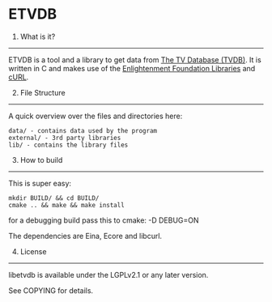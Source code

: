 ETVDB
=====

1) What is it?
--------------
ETVDB is a tool and a library to get data from [The TV Database (TVDB)][1].
It is written in C and makes use of the [Enlightenment Foundation Libraries][2]
and [cURL][3].

[1]: http://thetvdb.com/
[2]: http://www.enlightenment.org/
[3]: http://curl.haxx.se/

2) File Structure
-----------------
A quick overview over the files and directories here:
```
data/ - contains data used by the program
external/ - 3rd party libraries
lib/ - contains the library files
```

3) How to build
---------------
This is super easy:
```
mkdir BUILD/ && cd BUILD/
cmake .. && make && make install
```

for a debugging build pass this to cmake:
-D DEBUG=ON

The dependencies are Eina, Ecore and libcurl.

4) License
----------
libetvdb is available under the LGPLv2.1 or any later version.

See COPYING for details.
